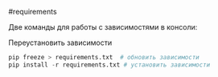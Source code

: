 #requirements

Две команды для работы с зависимостями в консоли:

Переустановить зависимости
```python
pip freeze > requirements.txt  # обновить зависимости
pip install -r requirements.txt # установить зависимости
```
